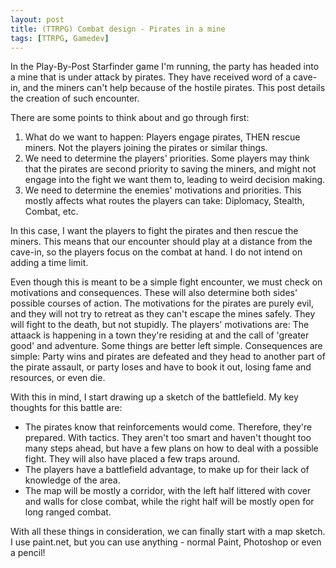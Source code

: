 ```yaml
---
layout: post
title: (TTRPG) Combat design - Pirates in a mine
tags: [TTRPG, Gamedev]
---
```


In the Play-By-Post Starfinder game I'm running, the party has headed into a mine that is under attack by pirates. They have received word of a cave-in, and the miners can't help because of the hostile pirates. This post details the creation of such encounter.

<label>There are some points to think about and go through first:</label>
<ol>
  <li>What do we want to happen: Players engage pirates, THEN rescue miners. Not the players joining the pirates or similar things.</li>
  <li>We need to determine the players' priorities. Some players may think that the pirates are second priority to saving the miners, and might not engage into the fight we want them to, leading to weird decision making.</li>
  <li>We need to determine the enemies' motivations and priorities. This mostly affects what routes the players can take: Diplomacy, Stealth, Combat, etc.</li>
</ol> 

In this case, I want the players to fight the pirates and then rescue the miners. This means that our encounter should play at a distance from the cave-in, so the players focus on the combat at hand. I do not intend on adding a time limit.

<label>Even though this is meant to be a simple fight encounter, we must check on motivations and consequences. These will also determine both sides' possible courses of action.</label>
The motivations for the pirates are purely evil, and they will not try to retreat as they can't escape the mines safely. They will fight to the death, but not stupidly.
The players' motivations are: The attaack is happening in a town they're residing at and the call of 'greater good' and adventure. Some things are better left simple.
Consequences are simple: Party wins and pirates are defeated and they head to another part of the pirate assault, or party loses and have to book it out, losing fame and resources, or even die.

<label>With this in mind, I start drawing up a sketch of the battlefield. My key thoughts for this battle are:</label>
<ul>
  <li>The pirates know that reinforcements would come. Therefore, they're prepared. With tactics. They aren't too smart and haven't thought too many steps ahead, but have a few plans on how to deal with a possible fight. They will also have placed a few traps around.</li>
  <li>The players have a battlefield advantage, to make up for their lack of knowledge of the area.</li>
  <li>The map will be mostly a corridor, with the left half littered with cover and walls for close combat, while the right half will be mostly open for long ranged combat.</li>
</ul>
With all these things in consideration, we can finally start with a map sketch. I use paint.net, but you can use anything - normal Paint, Photoshop or even a pencil!




